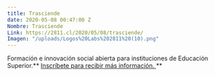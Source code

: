 ```yaml
---
title: Trasciende
date: 2020-05-08 00:47:00 Z
Nombre: Trasciende
Link: https://2811.cl/2020/05/08/trasciende/
Imagen: "/uploads/Logos%20Labs%202811%20(10).png"
---
```


Formación e innovación social abierta para instituciones de Educación Superior.** [Inscríbete para recibir más información. ](https://docs.google.com/forms/d/1qNSNJJ1qEG0vxBpj-lH85Fk4UPS3ceqApCt3vYw6y9M/viewform?edit_requested=true)**